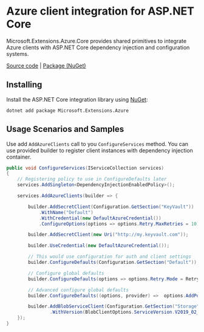 # Azure client integration for ASP.NET Core

Microsoft.Extensions.Azure.Core provides shared primitives to integrate Azure clients with ASP.NET Core dependency injection and configuration systems.

[Source code][source_root] | [Package (NuGet)][package]

## Installing

Install the ASP.NET Core integration library using [NuGet][nuget]:

```
dotnet add package Microsoft.Extensions.Azure
```

## Usage Scenarios and Samples

Use add `AddAzureClients` call to you `ConfigureServices` method. You can use provided builder to register client instances with dependency injection container.

```C# Snippet:ConfigureServices
public void ConfigureServices(IServiceCollection services)
{
    // Registering policy to use in ConfigureDefaults later
    services.AddSingleton<DependencyInjectionEnabledPolicy>();

    services.AddAzureClients(builder => {

        builder.AddSecretClient(Configuration.GetSection("KeyVault"))
            .WithName("Default")
            .WithCredential(new DefaultAzureCredential())
            .ConfigureOptions(options => options.Retry.MaxRetries = 10);

        builder.AddSecretClient(new Uri("http://my.keyvault.com"));

        builder.UseCredential(new DefaultAzureCredential());

        // This would use configuration for auth and client settings
        builder.ConfigureDefaults(Configuration.GetSection("Default"));

        // Configure global defaults
        builder.ConfigureDefaults(options => options.Retry.Mode = RetryMode.Exponential);

        // Advanced configure global defaults
        builder.ConfigureDefaults((options, provider) =>  options.AddPolicy(provider.GetService<DependencyInjectionEnabledPolicy>(), HttpPipelinePosition.PerCall));

        builder.AddBlobServiceClient(Configuration.GetSection("Storage"))
                .WithVersion(BlobClientOptions.ServiceVersion.V2019_02_02);
    });
}
```

<!-- LINKS -->
[source_root]: https://github.com/Azure/azure-sdk-for-net/tree/master/sdk/core/Microsoft.Extensions.Azure/
[nuget]: https://www.nuget.org/
[package]: https://www.nuget.org/packages/Microsoft.Extensions.Azure/